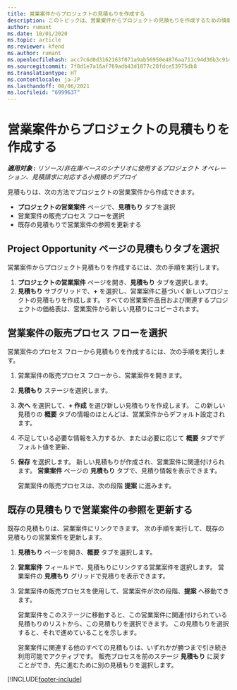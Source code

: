 ```yaml
---
title: 営業案件からプロジェクトの見積もりを作成する
description: このトピックは、営業案件からプロジェクトの見積もりを作成するための情報を提供します。
author: rumant
ms.date: 10/01/2020
ms.topic: article
ms.reviewer: kfend
ms.author: rumant
ms.openlocfilehash: acc7c6d0d3162163f071a9ab56950e4876aa711c94d36b3c9149cd46d76c57bd
ms.sourcegitcommit: 7f8d1e7a16af769adb43d1877c28fdce53975db8
ms.translationtype: HT
ms.contentlocale: ja-JP
ms.lasthandoff: 08/06/2021
ms.locfileid: "6999637"
---
```

# <a name="create-project-quotes-from-opportunities"></a>営業案件からプロジェクトの見積もりを作成する

_**適用対象 :** リソース/非在庫ベースのシナリオに使用するプロジェクト オペレーション、見積請求に対応する小規模のデプロイ_

見積もりは、次の方法でプロジェクトの営業案件から作成できます。

- **プロジェクトの営業案件** ページで、**見積もり** タブを選択
- 営業案件の販売プロセス フローを選択
- 既存の見積もりで営業案件の参照を更新する

## <a name="from-the-quotes-tab-of-the-project-opportunity-page"></a>Project Opportunity ページの見積もりタブを選択

営業案件からプロジェクト見積もりを作成するには、次の手順を実行します。

1. **プロジェクトの営業案件** ページを開き、**見積もり** タブを選択します。 
2. **見積もり** サブグリッドで、**+** を選択し、営業案件に基づいく新しいプロジェクトの見積もりを作成します。 すべての営業案件品目および関連するプロジェクトの価格表は、営業案件から新しい見積りにコピーされます。

## <a name="from-the-opportunity-sales-process-flow"></a>営業案件の販売プロセス フローを選択

営業案件のプロセス フローから見積もりを作成するには、次の手順を実行します。

1. 営業案件の販売プロセス フローから、営業案件を開きます。
2. **見積もり** ステージを選択します。 
3. **次へ** を選択して、**+ 作成** を選び新しい見積もりを作成します。 この新しい見積りの **概要** タブの情報のほとんどは、営業案件からデフォルト設定されます。 
4. 不足している必要な情報を入力するか、または必要に応じて **概要** タブでデフォルト値を更新、
5. **保存** を選択します。 新しい見積もりが作成され、営業案件に関連付けられます。 **営業案件** ページの **見積もり** タブで、見積り情報を表示できます。 

   営業案件の販売プロセスは、次の段階 **提案** に進みます。


## <a name="by-updating-the-opportunity-reference-on-an-existing-quote"></a>既存の見積もりで営業案件の参照を更新する

既存の見積もりは、営業案件にリンクできます。 次の手順を実行して、既存の見積もりの営業案件を更新します。

1. **見積もり** ページを開き、**概要** タブを選択します。
2. **営業案件** フィールドで、見積もりにリンクする営業案件を選択します。 営業案件の **見積もり** グリッドで見積りを表示できます。 
3. 営業案件の販売プロセスを使用して、営業案件が次の段階、**提案** へ移動できます。 

   営業案件をこのステージに移動すると、この営業案件に関連付けられている見積もりのリストから、この見積もりを選択できます。 この見積もりを選択すると、それで進めていることを示します。

   営業案件に関連する他のすべての見積もりは、いずれかが勝つまで引き続き利用可能でアクティブです。 販売プロセスを前のステージ **見積もり** に戻すことができ、先に進むために別の見積もりを選択します。


[!INCLUDE[footer-include](../includes/footer-banner.md)]